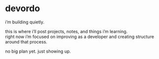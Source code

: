 # devordo

i’m building quietly.

this is where i’ll post projects, notes, and things i’m learning.  
right now i’m focused on improving as a developer and creating structure around that process.

no big plan yet. just showing up.
